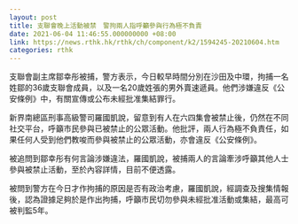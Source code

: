 ```yaml
---
layout: post
title: 支聯會晚上活動被禁　警拘兩人指呼籲參與行為極不負責
date: 2021-06-04 11:46:55.000000000 +08:00
link: https://news.rthk.hk/rthk/ch/component/k2/1594245-20210604.htm
categories: rthk
---
```


支聯會副主席鄒幸彤被捕，警方表示，今日較早時間分別在沙田及中環，拘捕一名姓鄒的36歲支聯會成員，以及一名20歲姓張的男外賣速遞員。他們涉嫌違反《公安條例》中，有關宣傳或公布未經批准集結罪行。

新界南總區刑事高級警司羅國凱說，留意到有人在六四集會被禁止後，仍然在不同社交平台，呼籲市民參與已被禁止的公眾活動。他批評，兩人行為極不負責任，如果任何人受到他們教唆而參與被禁止的公眾活動，亦會違反《公安條例》。

被追問到鄒幸彤有何言論涉嫌違法，羅國凱說，被捕兩人的言論牽涉呼籲其他人士參與被禁止活動，至於內容詳情，目前不便透露。

被問到警方在今日才作拘捕的原因是否有政治考慮，羅國凱說，經調查及搜集情報後，認為證據足夠於是作出拘捕，呼籲市民切勿參與未經批准活動或集結，最高可被判監5年。
